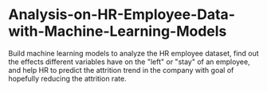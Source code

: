# Analysis-on-HR-Employee-Data-with-Machine-Learning-Models
Build machine learning models to analyze the HR employee dataset, find out the effects different variables have on the "left" or "stay" of an employee, and help HR to predict the attrition trend in the company with goal of hopefully reducing the attrition rate.  
